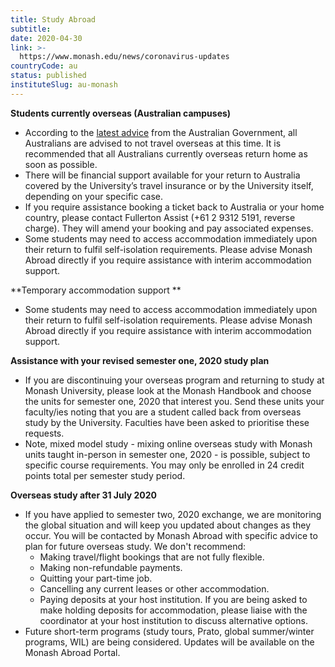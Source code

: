 ```yaml
---
title: Study Abroad
subtitle: 
date: 2020-04-30
link: >-
  https://www.monash.edu/news/coronavirus-updates
countryCode: au
status: published
instituteSlug: au-monash
---
```

**Students currently overseas (Australian campuses)**

  * According to the [latest advice](https://www.pm.gov.au/media/update-coronavirus-measures-24-March-2020) from the Australian Government, all Australians are advised to not travel overseas at this time. It is recommended that all Australians currently overseas return home as soon as possible.
  * There will be financial support available for your return to Australia covered by the University’s travel insurance or by the University itself, depending on your specific case.
  * If you require assistance booking a ticket back to Australia or your home country, please contact Fullerton Assist (+61 2 9312 5191, reverse charge). They will amend your booking and pay associated expenses.
  * Some students may need to access accommodation immediately upon their return to fulfil self-isolation requirements. Please advise Monash Abroad directly if you require assistance with interim accommodation support.



 **Temporary accommodation  support **

  * Some students may need to access accommodation immediately upon their return to fulfil self-isolation requirements. Please advise Monash Abroad directly if you require assistance with interim accommodation support.



 **Assistance with your revised semester one, 2020 study plan**

  * If you are discontinuing your overseas program and returning to study at Monash University, please look at the Monash Handbook and choose the units for semester one, 2020 that interest you. Send these units your faculty/ies noting that you are a student called back from overseas study by the University. Faculties have been asked to prioritise these requests.
  * Note, mixed model study - mixing online overseas study with Monash units taught in-person in semester one, 2020 - is possible, subject to specific course requirements. You may only be enrolled in 24 credit points total per semester study period.



 **Overseas study after 31 July 2020**

  * If you have applied to semester two, 2020 exchange, we are monitoring the global situation and will keep you updated about changes as they occur. You will be contacted by Monash Abroad with specific advice to plan for future overseas study. We don't recommend:
    * Making travel/flight bookings that are not fully flexible.
    * Making non-refundable payments.
    * Quitting your part-time job.
    * Cancelling any current leases or other accommodation.
    * Paying deposits at your host institution. If you are being asked to make holding deposits for accommodation, please liaise with the coordinator at your host institution to discuss alternative options.
  * Future short-term programs (study tours, Prato, global summer/winter programs, WIL) are being considered. Updates will be available on the Monash Abroad Portal.


